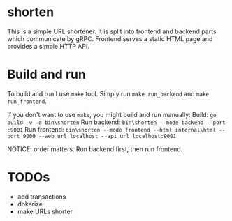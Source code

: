 # shorten
This is a simple URL shortener. It is split into frontend and backend parts which communicate by gRPC.
Frontend serves a static HTML page and provides a simple HTTP API. 

# Build and run
To build and run I use `make` tool. Simply run `make run_backend` and `make run_frontend`.

If you don't want to use `make`, you might build and run manually:
Build: `go build -v -o bin\shorten`
Run backend: `bin\shorten --mode backend --port :9001`
Run frontend: `bin\shorten --mode frontend --html internal\html --port 9000 --web_url localhost --api_url localhost:9001`

NOTICE: order matters. Run backend first, then run frontend.

# TODOs
- add transactions
- dokerize
- make URLs shorter